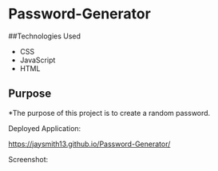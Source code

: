 # Password-Generator

##Technologies Used

* CSS
* JavaScript
* HTML

## Purpose

*The purpose of this project is to create a random password.

Deployed Application:

https://jaysmith13.github.io/Password-Generator/

Screenshot:

